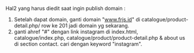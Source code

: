 Hal2 yang harus diedit saat ingin publish domain :

1. Setelah dapat domain, ganti domain "www.frjs.id" di catalogue/product-detail.php/ row ke 201 jadi domain yg sekarang.
2. ganti ahref "#" dengan link instagram di index.html, catalogue/index.php, catalogue/product/product-detail.php & about us di section contact. cari dengan keyword "instagram".
